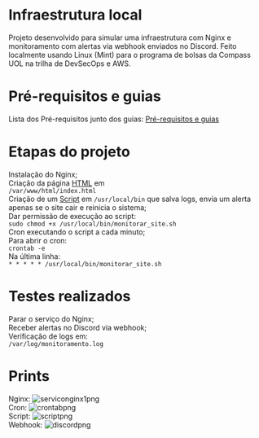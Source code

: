 # Infraestrutura local
Projeto desenvolvido para simular uma infraestrutura com Nginx e monitoramento com alertas via webhook enviados no Discord. Feito localmente usando Linux (Mint) para o programa de bolsas da Compass UOL na trilha de DevSecOps e AWS.

# Pré-requisitos e guias
Lista dos Pré-requisitos junto dos guias: [Pré-requisitos e guias](pre_requisitos.md)  

# Etapas do projeto
Instalação do Nginx;  
Criação da página [HTML](index.html) em  
```/var/www/html/index.html```    
Criação de um [Script](monitorar_site.sh) em ```/usr/local/bin``` que salva logs, envia um alerta apenas se o site cair e reinicia o sistema;  
Dar permissão de execução ao script:  
```sudo chmod +x /usr/local/bin/monitorar_site.sh```  
Cron executando o script a cada minuto;  
Para abrir o cron:  
```crontab -e```  
Na última linha:  
```* * * * * /usr/local/bin/monitorar_site.sh```  

# Testes realizados
Parar o serviço do Nginx;  
Receber alertas no Discord via webhook;  
Verificação de logs em:  
```/var/log/monitoramento.log```
# Prints
Nginx: ![serviconginx1png](servico_nginx1.png)  
Cron: ![crontabpng](crontab1.png)  
Script: ![scriptpng](script1.png)  
Webhook: ![discordpng](discord.png)  
